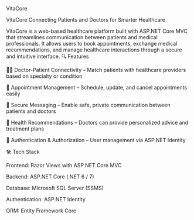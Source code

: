 VitaCore

VitaCore Connecting Patients and Doctors for Smarter Healthcare

VitaCore is a web-based healthcare platform built with ASP.NET Core MVC that streamlines communication between patients and medical professionals. It allows users to book appointments, exchange medical recommendations, and manage healthcare interactions through a secure and intuitive interface. 🔍 Features

🧑‍⚕️ Doctor-Patient Connectivity – Match patients with healthcare providers based on specialty or condition

📅 Appointment Management – Schedule, update, and cancel appointments easily

💬 Secure Messaging – Enable safe, private communication between patients and doctors

📝 Health Recommendations – Doctors can provide personalized advice and treatment plans

🔐 Authentication & Authorization – User management via ASP.NET Identity

🛠️ Tech Stack

Frontend: Razor Views with ASP.NET Core MVC

Backend: ASP.NET Core (.NET 6 / 7)

Database: Microsoft SQL Server (SSMS)

Authentication: ASP.NET Identity

ORM: Entity Framework Core
